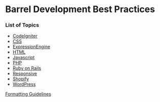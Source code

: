 Barrel Development Best Practices
=================================

### List of Topics

- [CodeIgniter](codeigniter.md)
- [CSS](css.md)
- [ExpressionEngine](ee.md)
- [HTML](html.md)
- [Javascript](javascript.md)
- [PHP](php.md)
- [Ruby on Rails](rails.md)
- [Responsive](responsive.md)
- [Shopify](shopify.md)
- [WordPress](wordpress.md)

[Formatting Guidelines](formatting-guidelines.md)